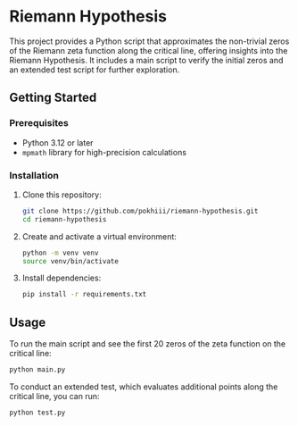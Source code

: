 # Riemann Hypothesis

This project provides a Python script that approximates the non-trivial zeros of the Riemann zeta function along the critical line, offering insights into the Riemann Hypothesis. It includes a main script to verify the initial zeros and an extended test script for further exploration.

## Getting Started

### Prerequisites
- Python 3.12 or later
- `mpmath` library for high-precision calculations

### Installation

1. Clone this repository:
   ```bash
   git clone https://github.com/pokhiii/riemann-hypothesis.git
   cd riemann-hypothesis
   ```

1. Create and activate a virtual environment:
   ```bash
   python -m venv venv
   source venv/bin/activate
   ```

1. Install dependencies:
   ```bash
   pip install -r requirements.txt
   ```

## Usage

To run the main script and see the first 20 zeros of the zeta function on the critical line:
```bash
python main.py
```

To conduct an extended test, which evaluates additional points along the critical line, you can run:
```bash
python test.py
```
